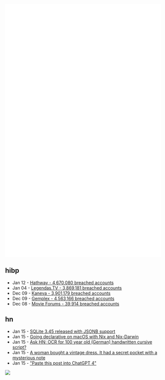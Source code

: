 ![Metrics](https://raw.githubusercontent.com/phixion/phixion/master/metrics.svg)

## hibp

<!--
for https://github.com/phixion/phixion/blob/main/.github/workflows/feeds.yml
-->
<!--START_SECTION:haveibeenpwnd-->
- Jan 12 - [Hathway - 4,670,080 breached accounts](https://haveibeenpwned.com/PwnedWebsites#Hathway)
- Jan 04 - [Legendas.TV - 3,869,181 breached accounts](https://haveibeenpwned.com/PwnedWebsites#LegendasTV)
- Dec 09 - [Kaneva - 3,901,179 breached accounts](https://haveibeenpwned.com/PwnedWebsites#Kaneva)
- Dec 09 - [Gemplex - 4,563,166 breached accounts](https://haveibeenpwned.com/PwnedWebsites#Gemplex)
- Dec 08 - [Movie Forums - 39,914 breached accounts](https://haveibeenpwned.com/PwnedWebsites#MovieForums)
<!--END_SECTION:haveibeenpwnd-->

## hn

<!--
for https://github.com/phixion/phixion/blob/main/.github/workflows/feeds.yml
-->
<!--START_SECTION:hn-->
- Jan 15 - [SQLite 3.45 released with JSONB support](https://www.sqlite.org/changes.html#version_3_45_0)
- Jan 15 - [Going declarative on macOS with Nix and Nix-Darwin](https://nixcademy.com/2024/01/15/nix-on-macos/)
- Jan 15 - [Ask HN: OCR for 100 year old (German) handwritten cursive script?](https://news.ycombinator.com/item?id=39004755)
- Jan 15 - [A woman bought a vintage dress. It had a secret pocket with a mysterious note](https://www.cnn.com/2024/01/15/us/antique-dress-maine-encrypted-message-cec/index.html)
- Jan 15 - ["Paste this post into ChatGPT 4"](https://twitter.com/goodside/status/1746685366952735034)
<!--END_SECTION:hn-->

<!--
for https://yhype.me
-->
![](https://hit.yhype.me/github/profile?user_id=13013670)
